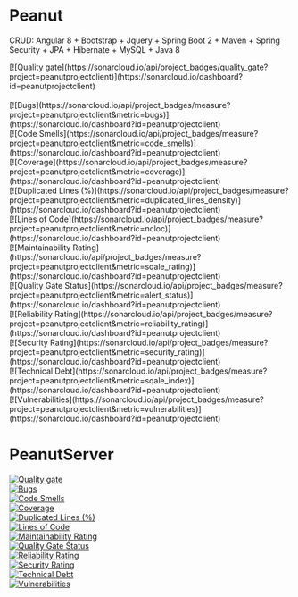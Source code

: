 # Peanut
CRUD: Angular 8 + Bootstrap + Jquery + Spring Boot 2 + Maven + Spring Security + JPA + Hibernate + MySQL + Java 8

<div>
[![Quality gate](https://sonarcloud.io/api/project_badges/quality_gate?project=peanutprojectclient)](https://sonarcloud.io/dashboard?id=peanutprojectclient)
  </div>
<br/>
[![Bugs](https://sonarcloud.io/api/project_badges/measure?project=peanutprojectclient&metric=bugs)](https://sonarcloud.io/dashboard?id=peanutprojectclient)
<br/>
[![Code Smells](https://sonarcloud.io/api/project_badges/measure?project=peanutprojectclient&metric=code_smells)](https://sonarcloud.io/dashboard?id=peanutprojectclient)
<br/>
[![Coverage](https://sonarcloud.io/api/project_badges/measure?project=peanutprojectclient&metric=coverage)](https://sonarcloud.io/dashboard?id=peanutprojectclient)
<br/>
[![Duplicated Lines (%)](https://sonarcloud.io/api/project_badges/measure?project=peanutprojectclient&metric=duplicated_lines_density)](https://sonarcloud.io/dashboard?id=peanutprojectclient)
<br/>
[![Lines of Code](https://sonarcloud.io/api/project_badges/measure?project=peanutprojectclient&metric=ncloc)](https://sonarcloud.io/dashboard?id=peanutprojectclient)
<br/>
[![Maintainability Rating](https://sonarcloud.io/api/project_badges/measure?project=peanutprojectclient&metric=sqale_rating)](https://sonarcloud.io/dashboard?id=peanutprojectclient)
<br/>
[![Quality Gate Status](https://sonarcloud.io/api/project_badges/measure?project=peanutprojectclient&metric=alert_status)](https://sonarcloud.io/dashboard?id=peanutprojectclient)
<br/>
[![Reliability Rating](https://sonarcloud.io/api/project_badges/measure?project=peanutprojectclient&metric=reliability_rating)](https://sonarcloud.io/dashboard?id=peanutprojectclient)
<br/>
[![Security Rating](https://sonarcloud.io/api/project_badges/measure?project=peanutprojectclient&metric=security_rating)](https://sonarcloud.io/dashboard?id=peanutprojectclient)
<br/>
[![Technical Debt](https://sonarcloud.io/api/project_badges/measure?project=peanutprojectclient&metric=sqale_index)](https://sonarcloud.io/dashboard?id=peanutprojectclient)
<br/>
[![Vulnerabilities](https://sonarcloud.io/api/project_badges/measure?project=peanutprojectclient&metric=vulnerabilities)](https://sonarcloud.io/dashboard?id=peanutprojectclient)

# PeanutServer
[![Quality gate](https://sonarcloud.io/api/project_badges/quality_gate?project=peanutprojectserver)](https://sonarcloud.io/dashboard?id=peanutprojectserver)
<br/>
[![Bugs](https://sonarcloud.io/api/project_badges/measure?project=peanutprojectserver&metric=bugs)](https://sonarcloud.io/dashboard?id=peanutprojectserver)
<br/>
[![Code Smells](https://sonarcloud.io/api/project_badges/measure?project=peanutprojectserver&metric=code_smells)](https://sonarcloud.io/dashboard?id=peanutprojectserver)
<br/>
[![Coverage](https://sonarcloud.io/api/project_badges/measure?project=peanutprojectserver&metric=coverage)](https://sonarcloud.io/dashboard?id=peanutprojectserver)
<br/>
[![Duplicated Lines (%)](https://sonarcloud.io/api/project_badges/measure?project=peanutprojectserver&metric=duplicated_lines_density)](https://sonarcloud.io/dashboard?id=peanutprojectserver)
<br/>
[![Lines of Code](https://sonarcloud.io/api/project_badges/measure?project=peanutprojectserver&metric=ncloc)](https://sonarcloud.io/dashboard?id=peanutprojectserver)
<br/>
[![Maintainability Rating](https://sonarcloud.io/api/project_badges/measure?project=peanutprojectserver&metric=sqale_rating)](https://sonarcloud.io/dashboard?id=peanutprojectserver)
<br/>
[![Quality Gate Status](https://sonarcloud.io/api/project_badges/measure?project=peanutprojectserver&metric=alert_status)](https://sonarcloud.io/dashboard?id=peanutprojectserver)
<br/>
[![Reliability Rating](https://sonarcloud.io/api/project_badges/measure?project=peanutprojectserver&metric=reliability_rating)](https://sonarcloud.io/dashboard?id=peanutprojectserver)
<br/>
[![Security Rating](https://sonarcloud.io/api/project_badges/measure?project=peanutprojectserver&metric=security_rating)](https://sonarcloud.io/dashboard?id=peanutprojectserver)
<br/>
[![Technical Debt](https://sonarcloud.io/api/project_badges/measure?project=peanutprojectserver&metric=sqale_index)](https://sonarcloud.io/dashboard?id=peanutprojectserver)
<br/>
[![Vulnerabilities](https://sonarcloud.io/api/project_badges/measure?project=peanutprojectserver&metric=vulnerabilities)](https://sonarcloud.io/dashboard?id=peanutprojectserver)
